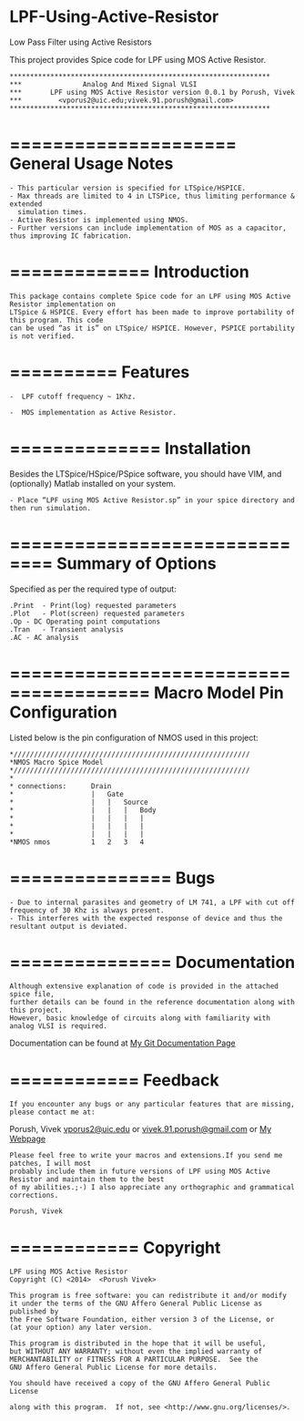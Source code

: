 LPF-Using-Active-Resistor
=========================

Low Pass Filter using Active Resistors

This project provides Spice code for LPF using MOS Active Resistor.

    ****************************************************************
    ***			      Analog And Mixed Signal VLSI                    
    ***	      LPF using MOS Active Resistor version 0.0.1 by Porush, Vivek  
    ***			<vporus2@uic.edu;vivek.91.porush@gmail.com>          
    ****************************************************************
=====================
General Usage Notes
=====================
	- This particular version is specified for LTSpice/HSPICE.
	- Max threads are limited to 4 in LTSPice, thus limiting performance & extended
	  simulation times.
	- Active Resistor is implemented using NMOS.
	- Further versions can include implementation of MOS as a capacitor, thus improving IC fabrication.

=============
Introduction
=============
    This package contains complete Spice code for an LPF using MOS Active Resistor implementation on
    LTSpice & HSPICE. Every effort has been made to improve portability of this program. This code
    can be used “as it is” on LTSpice/ HSPICE. However, PSPICE portability is not verified.
    
==========
Features
==========

	-  LPF cutoff frequency ~ 1Khz.

	-  MOS implementation as Active Resistor.

==============
Installation
==============
Besides the LTSpice/HSpice/PSpice software, you should have VIM, and (optionally) Matlab installed 
on your system.

	- Place “LPF using MOS Active Resistor.sp” in your spice directory and then run simulation.

==============================
Summary of Options
==============================
Specified as per the required type of output:

    .Print	- Print(log) requested parameters
    .Plot	- Plot(screen) requested parameters
    .Op	- DC Operating point computations
    .Tran	- Transient analysis
    .AC	- AC analysis

=======================================
Macro Model Pin Configuration
=======================================
Listed below is the pin configuration of NMOS used in this project:

    *//////////////////////////////////////////////////////////
    *NMOS Macro Spice Model
    *//////////////////////////////////////////////////////////
    *
    * connections:      Drain
    *                   |   Gate
    *                   |   |   Source
    *                   |   |   |   Body
    *                   |   |   |   |
    *                   |   |   |   |
    *                   |   |   |   |
    *NMOS nmos          1   2   3   4

===============
Bugs
===============
	- Due to internal parasites and geometry of LM 741, a LPF with cut off frequency of 30 Khz is always present.
	- This interferes with the expected response of device and thus the resultant output is deviated.

===============
Documentation
===============

    Although extensive explanation of code is provided in the attached spice file,
    further details can be found in the reference documentation along with this project.
    However, basic knowledge of circuits along with familiarity with analog VLSI is required.
   Documentation can be found at [My Git Documentation Page](http://vivekporush.github.io)
    
============
Feedback
===========

    If you encounter any bugs or any particular features that are missing,
    please contact me at:

  Porush, Vivek <vporus2@uic.edu> or <vivek.91.porush@gmail.com> or
  [My Webpage](https://sites.google.com/site/vivekporush91/)
  
    Please feel free to write your macros and extensions.If you send me patches, I will most
    probably include them in future versions of LPF using MOS Active Resistor and maintain them to the best
    of my abilities.;-) I also appreciate any orthographic and grammatical corrections.
    
    Porush, Vivek
============
Copyright
===========
    LPF using MOS Active Resistor
    Copyright (C) <2014>  <Porush Vivek>

    This program is free software: you can redistribute it and/or modify
    it under the terms of the GNU Affero General Public License as published by
    the Free Software Foundation, either version 3 of the License, or
    (at your option) any later version.

    This program is distributed in the hope that it will be useful,
    but WITHOUT ANY WARRANTY; without even the implied warranty of
    MERCHANTABILITY or FITNESS FOR A PARTICULAR PURPOSE.  See the
    GNU Affero General Public License for more details.

    You should have received a copy of the GNU Affero General Public License
    
    along with this program.  If not, see <http://www.gnu.org/licenses/>.
